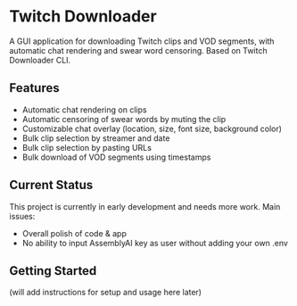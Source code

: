 # Twitch Downloader

A GUI application for downloading Twitch clips and VOD segments, with automatic chat rendering and swear word censoring. Based on Twitch Downloader CLI.

## Features

- Automatic chat rendering on clips
- Automatic censoring of swear words by muting the clip
- Customizable chat overlay (location, size, font size, background color)
- Bulk clip selection by streamer and date
- Bulk clip selection by pasting URLs
- Bulk download of VOD segments using timestamps

## Current Status

This project is currently in early development and needs more work. Main issues:

- Overall polish of code & app
- No ability to input AssemblyAI key as user without adding your own .env

## Getting Started

(will add instructions for setup and usage here later)